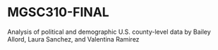 # MGSC310-FINAL
Analysis of political and demographic U.S. county-level data by Bailey Allord, Laura Sanchez, and Valentina Ramirez
